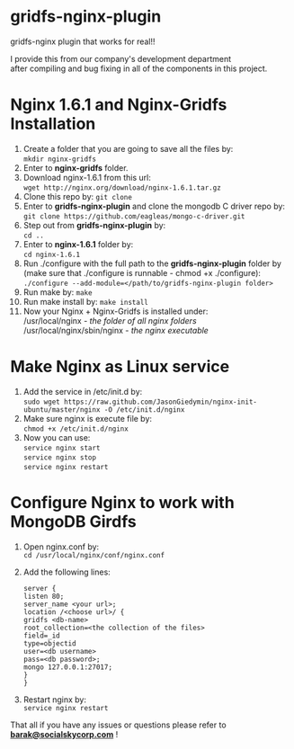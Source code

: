 gridfs-nginx-plugin
===================

gridfs-nginx plugin that works for real!!

I provide this from our company's development department    
after compiling and bug fixing in all of the components in this project.

Nginx 1.6.1 and Nginx-Gridfs Installation
===================================

1. Create a folder that you are going to save all the files by:   
    `mkdir nginx-gridfs`
2. Enter to **nginx-gridfs** folder.
3. Download nginx-1.6.1 from this url:  
    `wget http://nginx.org/download/nginx-1.6.1.tar.gz`
4. Clone this repo by:
    `git clone `
5. Enter to **gridfs-nginx-plugin** and clone the mongodb C driver repo by:   
    `git clone https://github.com/eagleas/mongo-c-driver.git`
6. Step out from **gridfs-nginx-plugin** by:   
    `cd ..`
7. Enter to **nginx-1.6.1** folder by:  
    `cd nginx-1.6.1`
8. Run ./configure with the full path to the **gridfs-nginx-plugin** folder by (make sure that ./configure is runnable - chmod +x ./configure):   
    `./configure --add-module=</path/to/gridfs-nginx-plugin folder>`
9. Run make by:
    `make`
10. Run make install by:
    `make install`
11. Now your Nginx + Nginx-Gridfs is installed under:   
    /usr/local/nginx - *the folder of all nginx folders*
    /usr/local/nginx/sbin/nginx - *the nginx executable*

Make Nginx as Linux service
===========================
1. Add the service in /etc/init.d by:  
    `sudo wget https://raw.github.com/JasonGiedymin/nginx-init-ubuntu/master/nginx -O /etc/init.d/nginx`
2. Make sure nginx is execute file by:   
    `chmod +x /etc/init.d/nginx`
3. Now you can use:   
      `service nginx start`   
      `service nginx stop`   
      `service nginx restart`  


Configure Nginx to work with MongoDB Girdfs
===========================================
1. Open nginx.conf by:   
    `cd /usr/local/nginx/conf/nginx.conf`
2. Add the following lines:  
	
	`server {`   
		`listen 80;`   
		`server_name <your url>;`     
		`location /<choose url>/ {`  
		    `gridfs <db-name>`  
			    `root_collection=<the collection of the files>`   
			    `field=_id`  
			    `type=objectid`  
			    `user=<db username>`   
			    `pass=<db password>;`  
		    `mongo 127.0.0.1:27017;`  
		`}`   
	`}`
  
3. Restart nginx by:   
    `service nginx restart`


That all if you have any issues or questions please refer to **barak@socialskycorp.com** !

